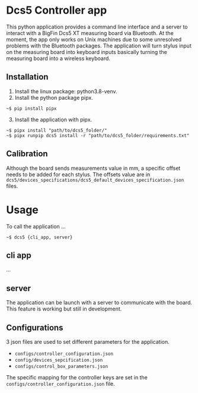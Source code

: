 Dcs5 Controller app
===================

This python application provides a command line interface and a server to interact with a BigFin Dcs5 XT measuring board via Bluetooth.
At the moment, the app only works on Unix machines due to some unresolved problems with the Bluetooth packages.
The application will turn stylus input on the measuring board into keyboard inputs basically turning the measuring board into a wireless keyboard.

Installation
------------
1) Install the linux package: python3.8-venv.
2) Install the python package pipx.
```shell
~$ pip install pipx
```
3) Install the application with pipx.
```shell
~$ pipx install "path/to/dcs5_folder/"
~$ pipx runpip dcs5 install -r "path/to/dcs5_folder/requirements.txt"
```


Calibration
-----------
Although the board sends measurements value in mm, a specific offset needs to be added for each stylus.
The offsets value are in `dcs5/devices_specifications/dcs5_default_devices_specification.json` files.



Usage
=====
To call the application ...
```shell
~$ dcs5 {cli_app, server}
```

cli app
-------
...

server
------
The application can be launch with a server to communicate with the board. This feature is working but still in development.

Configurations
--------------
3 json files are used to set different parameters for the application.
+ `configs/controller_configuration.json`
+ `config/devices_sepcification.json`
+ `configs/control_box_parameters.json`

The specific mapping for the controller keys are set in the `configs/controller_configuration.json` file.



